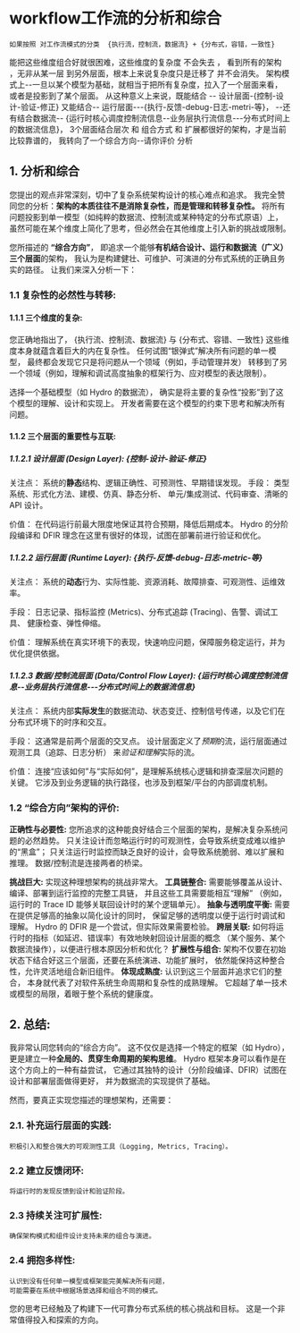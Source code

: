 # workflow工作流的分析和综合

    如果按照 对工作流模式的分类  {执行流，控制流，数据流} + {分布式，容错，一致性}
能把这些维度组合好就很困难，这些维度的复杂度 不会失去 ， 看到所有的架构 ，无非从某一层
到另外层面，根本上来说复杂度只是迁移了 并不会消失。
架构模式上--一旦以某个模型为基础，就相当于把所有复杂度，拉入了一个层面来看，
或者是投影到了某个层面。
从这种意义上来说，既能结合 --
设计层面-{控制-设计-验证-修正} 又能结合--
运行层面---{执行-反馈-debug-日志-metri-等}，
--还有结合数据流--
{运行时核心调度控制流信息--业务层执行流信息---分布式时间上的数据流信息}，
3个层面结合层次 和 组合方式 和 扩展都很好的架构，才是当前比较靠谱的，
我转向了一个综合方向--请你评价 分析

## 1. 分析和综合

您提出的观点非常深刻，切中了复杂系统架构设计的核心难点和追求。
我完全赞同您的分析：**架构的本质往往不是消除复杂性，而是管理和转移复杂性。**
将所有问题投影到单一模型（如纯粹的数据流、控制流或某种特定的分布式原语）上，
虽然可能在某个维度上简化了思考，但必然会在其他维度上引入新的挑战或限制。

您所描述的 **“综合方向”**，
即追求一个能够**有机结合设计、运行和数据流（广义）三个层面**的架构，
我认为是构建健壮、可维护、可演进的分布式系统的正确且务实的路径。
让我们来深入分析一下：

### 1.1  **复杂性的必然性与转移:**

#### 1.1.1  **三个维度的复杂:**

您正确地指出了，
{执行流、控制流、数据流} 与 {分布式、容错、一致性}
这些维度本身就蕴含着巨大的内在复杂性。
任何试图“银弹式”解决所有问题的单一模型，
最终都会发现它只是将问题从一个领域（例如，手动管理并发）
转移到了另一个领域（例如，理解和调试高度抽象的框架行为、应对模型的表达限制）。

选择一个基础模型（如 Hydro 的数据流），
确实是将主要的复杂性“投影”到了这个模型的理解、设计和实现上。
开发者需要在这个模型的约束下思考和解决所有问题。

#### 1.1.2  **三个层面的重要性与互联:**

##### 1.1.2.1 **设计层面 (Design Layer): {控制-设计-验证-修正}**

关注点：
    系统的**静态**结构、逻辑正确性、可预测性、早期错误发现。
手段：
    类型系统、形式化方法、建模、仿真、静态分析、
    单元/集成测试、代码审查、清晰的 API 设计。

价值：
    在代码运行前最大限度地保证其符合预期，降低后期成本。
    Hydro 的分阶段编译和 DFIR 理念在这里有很好的体现，试图在部署前进行验证和优化。

##### 1.1.2.2 **运行层面 (Runtime Layer): {执行-反馈-debug-日志-metric-等}**

关注点：
    系统的**动态**行为、实际性能、资源消耗、故障排查、可观测性、运维效率。

手段：
    日志记录、指标监控 (Metrics)、分布式追踪 (Tracing)、告警、调试工具、
    健康检查、弹性伸缩。

价值：
    理解系统在真实环境下的表现，快速响应问题，保障服务稳定运行，并为优化提供依据。

##### 1.1.2.3 **数据/控制流层面 (Data/Control Flow Layer): {运行时核心调度控制流信息--业务层执行流信息---分布式时间上的数据流信息}**

关注点：
    系统内部**实际发生**的数据流动、状态变迁、控制信号传递，以及它们在分布式环境下的时序和交互。

手段：
    这通常是前两个层面的交叉点。
    设计层面定义了*预期*的流，运行层面通过观测工具（追踪、日志分析）
    来*验证和理解*实际的流。

价值：
    连接“应该如何”与“实际如何”，是理解系统核心逻辑和排查深层次问题的关键。
    它涉及到业务逻辑的执行路径，也涉及到框架/平台的内部调度机制。

### 1.2 **“综合方向”架构的评价:**

**正确性与必要性:**
    您所追求的这种能良好结合三个层面的架构，是解决复杂系统问题的必然趋势。
    只关注设计而忽略运行时的可观测性，会导致系统变成难以维护的“黑盒”；
    只关注运行时监控而缺乏良好的设计，会导致系统脆弱、难以扩展和推理。
    数据/控制流是连接两者的桥梁。

**挑战巨大:** 实现这种理想架构的挑战非常大。
    **工具链整合:**
        需要能够覆盖从设计、编译、部署到运行监控的完整工具链，
        并且这些工具需要能相互“理解”
        （例如，运行时的 Trace ID 能够关联回设计时的某个逻辑单元）。
    **抽象与透明度平衡:**
        需要在提供足够高的抽象以简化设计的同时，
        保留足够的透明度以便于运行时调试和理解。
        Hydro 的 DFIR 是一个尝试，但实际效果需要检验。
    **跨层关联:**
        如何将运行时的指标（如延迟、错误率）有效地映射回设计层面的概念
        （某个服务、某个数据流操作），以便进行根本原因分析和优化？
    **扩展性与组合:**
        架构不仅要在初始状态下结合好这三个层面，还要在系统演进、功能扩展时，
        依然能保持这种整合性，允许灵活地组合新旧组件。
    **体现成熟度:**
        认识到这三个层面并追求它们的整合，
        本身就代表了对软件系统生命周期和复杂性的成熟理解。
        它超越了单一技术或模型的局限，着眼于整个系统的健康度。

## 2. **总结:**

我非常认同您转向的“综合方向”。
这不仅仅是选择一个特定的框架（如 Hydro），
更是建立一种**全局的、贯穿生命周期的架构思维**。
Hydro 框架本身可以看作是在这个方向上的一种有益尝试，
它通过其独特的设计（分阶段编译、DFIR）试图在设计和部署层面做得更好，
并为数据流的实现提供了基础。

然而，要真正实现您描述的理想架构，还需要：

### 2.1.  **补充运行层面的实践:**

    积极引入和整合强大的可观测性工具（Logging, Metrics, Tracing）。

### 2.2  **建立反馈闭环:**

    将运行时的发现反馈到设计和验证阶段。

### 2.3  **持续关注可扩展性:**

    确保架构模式和组件设计支持未来的组合与演进。

### 2.4  **拥抱多样性:**

    认识到没有任何单一模型或框架能完美解决所有问题，
    可能需要在系统中根据场景选择和组合不同的模式。

您的思考已经触及了构建下一代可靠分布式系统的核心挑战和目标。
这是一个非常值得投入和探索的方向。
